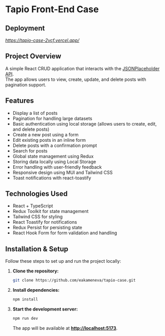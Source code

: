 # Tapio Front-End Case

## Deployment

*https://tapio-case-2vcf.vercel.app/*

## Project Overview

A simple React CRUD application that interacts with the [JSONPlaceholder API](https://jsonplaceholder.typicode.com/).\
The app allows users to view, create, update, and delete posts with pagination support.

## Features

- Display a list of posts
- Pagination for handling large datasets
- Basic authentication using local storage (allows users to create, edit, and delete posts)
- Create a new post using a form
- Edit existing posts in an inline form
- Delete posts with a confirmation prompt
- Search for posts
- Global state management using Redux
- Storing data locally using Local Storage
- Error handling with user-friendly feedback
- Responsive design using MUI and Tailwind CSS
- Toast notifications with react-toastify

## Technologies Used

- React + TypeScript
- Redux Toolkit for state management
- Tailwind CSS for styling
- React Toastify for notifications
- Redux Persist for persisting state
- React Hook Form for form validation and handling

## Installation & Setup

Follow these steps to set up and run the project locally:

1. **Clone the repository:**

   ```sh
   git clone https://github.com/eakameneva/tapio-case.git
   ```

2. **Install dependencies:**

   ```sh
   npm install
   ```

3. **Start the development server:**

   ```sh
   npm run dev
   ```

   The app will be available at **[http://localhost:5173](http://localhost:5173)**.


